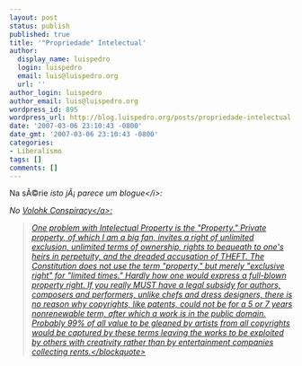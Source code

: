 ```yaml
---
layout: post
status: publish
published: true
title: '"Propriedade" Intelectual'
author:
  display_name: luispedro
  login: luispedro
  email: luis@luispedro.org
  url: ''
author_login: luispedro
author_email: luis@luispedro.org
wordpress_id: 895
wordpress_url: http://blog.luispedro.org/posts/propriedade-intelectual
date: '2007-03-06 23:10:43 -0800'
date_gmt: '2007-03-06 23:10:43 -0800'
categories:
- Liberalismo
tags: []
comments: []
---
```

<p>Na s&Atilde;&copy;rie <i>isto j&Atilde;&iexcl; parece um blogue<&#47;i>:
<p>No <a href="http:&#47;&#47;volokh.com&#47;posts&#47;1173221206.shtml">Volohk Conspiracy<&#47;a>:<br />
<blockquote>
 One problem with Intelectual Property is the "Property." Private property, of which I am a big fan, invites a right of unlimited exclusion, unlimited terms of ownership, rights to bequeath to one's heirs in perpetuity, and the dreaded accusation of THEFT. The Constitution does not use the term "property," but merely "exclusive right" for "limited times." Hardly how one would express a full-blown property right. If you really MUST have a legal subsidy for authors, composers and performers, unlike chefs and dress designers, there is no reason why copyrights, like patents, could not be for a 5 or 7 years nonrenewable term, after which a work is in the public domain. Probably 99% of all value to be gleaned by artists from all copyrights would be captured by these terms leaving the works to be exploited by others with creativity rather than by entertainment companies collecting rents.<&#47;blockquote></p>
